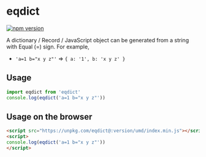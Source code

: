 # eqdict

[![npm version](https://badge.fury.io/js/eqdict.svg)](https://badge.fury.io/js/eqdict)

A dictionary / Record / JavaScript object can be generated from a string with Equal (=) sign. For example,

- `'a=1 b="x y z"'` => `{ a: '1', b: 'x y z' }`

## Usage

```typescript
import eqdict from 'eqdict'
console.log(eqdict('a=1 b="x y z"'))
```

## Usage on the browser

```html
<script src="https://unpkg.com/eqdict@:version/umd/index.min.js"></script>
<script>
console.log(eqdict('a=1 b="x y z"'))
</script>
```
